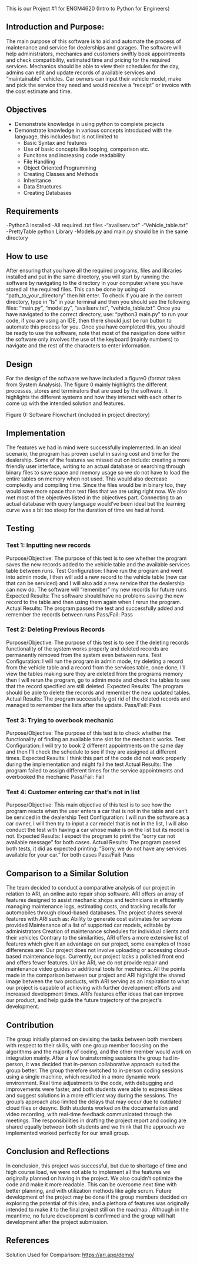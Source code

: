 This is our Project #1 for ENGM4620 (Intro to Python for Engineers)

## Introduction and Purpose: 
The main purpose of this software is to aid and automate the process of maintenance and service for dealerships and garages. The software will help administrators, mechanics and customers swiftly book appointments and check compatibility, estimated time and pricing for the required services. Mechanics should be able to view their schedules for the day, admins can edit and update records of available services and “maintainable” vehicles. Car owners can input their vehicle model, make and pick the service they need and would receive a “receipt” or invoice with the cost estimate and time.

## Objectives
- Demonstrate knowledge in using python to complete projects
- Demonstrate knowledge in various concepts introduced with the language, this includes but is not limited to
  - Basic Syntax and features
  - Use of basic concepts like looping, comparison etc.
  - Funcitons and increasing code readability
  - File Handling
  - Object Oriented Programming
  - Creating Classes and Methods
  - Inheritance
  - Data Structures
  - Creating Databases

## Requirements
-Python3 installed
-All required .txt files
	-“availserv.txt”
	-“Vehicle_table.txt”
-PrettyTable python Library
-Models.py and main.py should be in the same directory

## How to use
After ensuring that you have all the required programs, files and libraries installed and put in the same directory, you will start by running the software by navigating to the directory in your computer where you have stored all the required files. This can be done by using cd “path_to_your_directory” then hit enter. To check if you are in the correct directory, type in “ls” in your terminal and then you should see the following files:
“main.py”, “model.py”, “availserv.txt”, “vehicle_table.txt”.
Once you have navigated to the correct directory, use: “python3 main.py” to run your code, if you are using an IDE, then there should just be run button to automate this process for you. 
Once you have completed this, you should be ready to use the software, note that most of the navigation done within the software only involves the use of the keyboard (mainly numbers) to navigate and the rest of the characters to enter information. 

## Design
For the design of the software we have included a figure0 (format taken from System Analysis). The figure 0 mainly highlights the different processes, stores and terminators that are used by the software. It highlights the different systems and how they interact with each other to come up with the intended solution and features.

Figure 0: Software Flowchart (included in project directory)

## Implementation
The features we had in mind were successfully implemented. In an ideal scenario, the program has proven useful in saving cost and time for the dealership. 
Some of the features we missed out on include: creating a more friendly user interface, writing to an actual database or searching through binary files to save space and memory usage so we do not have to load the entire tables on memory when not used. This would also decrease complexity and compiling time. Since the files would be in binary too, they would save more space than text files that we are using right now.
We also met most of the objectives listed in the objectives part. Connecting to an actual database with query language would’ve been ideal but the learning curve was a bit too steep for the duration of time we had at hand.


## Testing
### Test 1: Inputting new records
Purpose/Objective: The purpose of this test is to see whether the program saves the new records added to the vehicle table and the available services table between runs. 
Test Configuration: I have run the program and went into admin mode, I then will add a new record to the vehicle table (new car that can be serviced) and I will also add a new service that the dealership can now do. The software will “remember” my new records for future runs
Expected Results: The software should have no problems saving the new record to the table and then using them again when I rerun the program.
Actual Results: The program passed the test and successfully added and remember the records between runs
Pass/Fail: Pass
### Test 2: Deleting Previous Records
Purpose/Objective: The purpose of this test is to see if the deleting records functionality of the system works properly and deleted records are permanently removed from the system even between runs.
Test Configuration: I will run the program in admin mode, try deleting a record from the vehicle table and a record from the services table, once done, I’ll view the tables making sure they are deleted from the programs memory then I will rerun the program, go to admin mode and check the tables to see that the record specified are still deleted.
Expected Results: The program should be able to delete the records and remember the new updated tables.
Actual Results: The program successfully got rid of the deleted records and managed to remember the lists after the update.
Pass/Fail: Pass
### Test 3: Trying to overbook mechanic
Purpose/Objective: The purpose of this test is to check whether the functionality of finding an available time slot for the mechanic works.
Test Configuration: I will try to book 2 different appointments on the same day and then I’ll check the schedule to see if they are assigned at different times.
Expected Results: I think this part of the code did not work properly during the implementation and might fail the test
Actual Results: The program failed to assign different times for the service appointments and overbooked the mechanic
Pass/Fail: Fail
### Test 4: Customer entering car that’s not in list
Purpose/Objective: This main objective of this test is to see how the program reacts when the user enters a car that is not in the table and can’t be serviced in the dealership
Test Configuration: I will run the software as a car owner, I will then try to input a car model that is not in the list, I will also conduct the test with having a car whose make is on the list but its model is not.
Expected Results: I expect the program to print the “sorry car not available message” for both cases.
Actual Results: The program passed both tests, it did as expected printing: “Sorry, we do not have any services available for your car.” for both cases
Pass/Fail: Pass

## Comparison to a Similar Solution
The team decided to conduct a comparative analysis of our project in relation to ARI, an online auto repair shop software.
 ARI offers an array of features designed to assist mechanic shops and technicians in efficiently managing maintenance logs, estimating costs, and tracking recalls for automobiles through cloud-based databases.
The project shares several features with ARI such as:
Ability to generate cost estimates for services provided
Maintenance of a list of supported car models, editable by administrators
Creation of maintenance schedules for individual clients and their vehicles
Contrary to the similarities, ARI offers a more extensive list of features which give it an advantage on our project, some examples of those differences are:
Our project does not involve uploading or accessing cloud-based maintenance logs.
Currently, our project lacks a polished front end and offers fewer features.
Unlike ARI, we do not provide repair and maintenance video guides or additional tools for mechanics.
All the points made in the comparison between our project and ARI highlight the shared image between the two products, with ARI serving as an inspiration to what our project is capable of achieving with further development efforts and increased development times. ARI’s features offer ideas that can improve our product, and help guide the future trajectory of the project's development. 

## Contribution
The group initially planned on devising the tasks between both members with respect to their skills, with one group member focusing on the algorithms and the majority of coding, and the other member would work on integration mainly. After a few brainstorming sessions the group had in-person, it was decided that in-person collaborative approach suited the group better. 
The group therefore switched to in-person coding sessions using a single machine, which resulted in  a more dynamic work environment. Real time adjustments to the code, with debugging and improvements were faster, and both students were able to express ideas and suggest solutions in a more efficient way during the sessions. The group’s approach also limited the delays that may occur due to outdated cloud files or desync. 
Both students worked on the documentation and video recording, with real-time feedback communicated through the meetings. The responsibilities in drafting the project report and coding are shared equally between both students and we think that the approach we implemented worked perfectly for our small group.

## Conclusion and Reflections
In conclusion, this project was successful, but due to shortage of time and high course load, we were not able to implement all the features we originally planned on having in the project. We also couldn't optimize the code and make it more readable. This can be overcome next time with better planning, and with utilization methods like agile scrum. 
Future development of the project may be done if the group members decided on exploring the potential of this idea, and a plethora of features was originally intended to make it to the final project still on the roadmap . Although in the meantime, no future development is confirmed and the group will halt development after the project submission.

## References 
Solution Used for Comparison: https://ari.app/demo/
